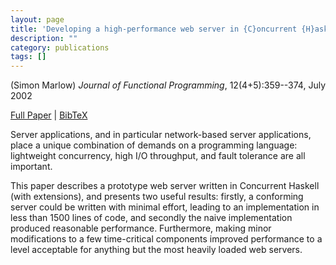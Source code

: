 ```yaml
---
layout: page
title: 'Developing a high-performance web server in {C}oncurrent {H}askell'
description: ""
category: publications
tags: []
---
```

(Simon Marlow) *Journal of Functional Programming*, 12(4+5):359--374, July 2002

<a href="http://simonmar.github.io/bib/papers/web-server-jfp.pdf">Full Paper</a> | <a href="webserverjfp.bib">BibTeX</a>

Server applications, and in particular network-based server
applications, place a unique combination of demands on a programming
language: lightweight concurrency, high I/O throughput, and fault
tolerance are all important.

This paper describes a prototype web server written in Concurrent
Haskell (with extensions), and presents two useful results: firstly, a
conforming server could be written with minimal effort, leading to an
implementation in less than 1500 lines of code, and secondly the naive
implementation produced reasonable performance.  Furthermore, making
minor modifications to a few time-critical components improved
performance to a level acceptable for anything but the most heavily
loaded web servers.
